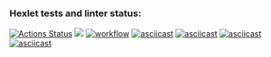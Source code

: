 ### Hexlet tests and linter status:
[![Actions Status](https://github.com/shakshin-01/frontend-project-lvl1/workflows/hexlet-check/badge.svg)](https://github.com/shakshin-01/frontend-project-lvl1/actions)
<a href="https://codeclimate.com/github/codeclimate/codeclimate/maintainability"><img src="https://api.codeclimate.com/v1/badges/a99a88d28ad37a79dbf6/maintainability" /></a>
[![workflow](https://github.com/shakshin-01/frontend-project-lvl1/actions/workflows/node.js.yml/badge.svg)](https://github.com/shakshin-01/frontend-project-lvl1/actions/workflows/node.js.yml)
[![asciicast](https://asciinema.org/a/cBqzNfsaAtvKZOt9e7WzX2jUK.svg)](https://asciinema.org/a/cBqzNfsaAtvKZOt9e7WzX2jUK)
[![asciicast](https://asciinema.org/a/oqEZxy3LJVKCzKSFu6xKXg3NE.svg)](https://asciinema.org/a/oqEZxy3LJVKCzKSFu6xKXg3NE)
[![asciicast](https://asciinema.org/a/cSXJ6HuWMxuvlK4XtR81ZneBQ.svg)](https://asciinema.org/a/cSXJ6HuWMxuvlK4XtR81ZneBQ)
[![asciicast](https://asciinema.org/a/rC4X6dU8y5wPRW2leHgFz3Q1Y.svg)](https://asciinema.org/a/rC4X6dU8y5wPRW2leHgFz3Q1Y)
